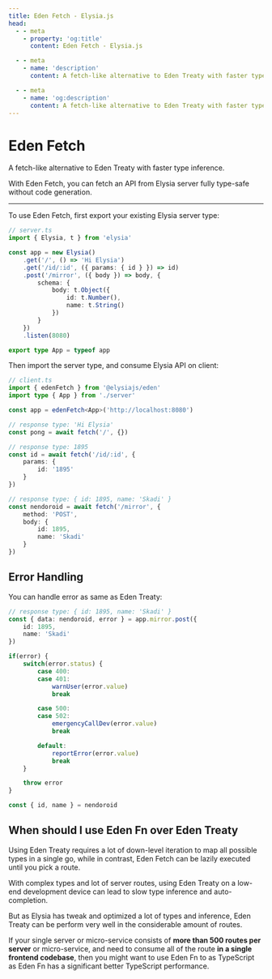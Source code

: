 ```yaml
---
title: Eden Fetch - Elysia.js
head:
  - - meta
    - property: 'og:title'
      content: Eden Fetch - Elysia.js

  - - meta
    - name: 'description'
      content: A fetch-like alternative to Eden Treaty with faster type inference. With Eden Fetch, you can fetch an API from Elysia server fully type-safe with end-to-end type safety without code generation.

  - - meta
    - name: 'og:description'
      content: A fetch-like alternative to Eden Treaty with faster type inference. With Eden Fetch, you can fetch an API from Elysia server fully type-safe with end-to-end type safety without code generation.
---
```


# Eden Fetch
A fetch-like alternative to Eden Treaty with faster type inference.

With Eden Fetch, you can fetch an API from Elysia server fully type-safe without code generation.

---

To use Eden Fetch, first export your existing Elysia server type:
```typescript
// server.ts
import { Elysia, t } from 'elysia'

const app = new Elysia()
    .get('/', () => 'Hi Elysia')
    .get('/id/:id', ({ params: { id } }) => id)
    .post('/mirror', ({ body }) => body, {
        schema: {
            body: t.Object({
                id: t.Number(),
                name: t.String()
            })
        }
    })
    .listen(8080)

export type App = typeof app
```

Then import the server type, and consume Elysia API on client:
```typescript
// client.ts
import { edenFetch } from '@elysiajs/eden'
import type { App } from './server'

const app = edenFetch<App>('http://localhost:8080')

// response type: 'Hi Elysia'
const pong = await fetch('/', {})

// response type: 1895
const id = await fetch('/id/:id', {
    params: {
        id: '1895'
    }
})

// response type: { id: 1895, name: 'Skadi' }
const nendoroid = await fetch('/mirror', {
    method: 'POST',
    body: {
        id: 1895,
        name: 'Skadi'
    }
})
```

## Error Handling
You can handle error as same as Eden Treaty:
```typescript
// response type: { id: 1895, name: 'Skadi' }
const { data: nendoroid, error } = app.mirror.post({
    id: 1895,
    name: 'Skadi'
})

if(error) {
    switch(error.status) {
        case 400:
        case 401:
            warnUser(error.value)
            break

        case 500:
        case 502:
            emergencyCallDev(error.value)
            break

        default:
            reportError(error.value)
            break
    }

    throw error
}

const { id, name } = nendoroid
```

## When should I use Eden Fn over Eden Treaty
Using Eden Treaty requires a lot of down-level iteration to map all possible types in a single go, while in contrast, Eden Fetch can be lazily executed until you pick a route.

With complex types and lot of server routes, using Eden Treaty on a low-end development device can lead to slow type inference and auto-completion.

But as Elysia has tweak and optimized a lot of types and inference, Eden Treaty can be perform very well in the considerable amount of routes.

If your single server or micro-service consists of **more than 500 routes per server** or micro-service, and need to consume all of the route **in a single frontend codebase**, then you might want to use Eden Fn to as TypeScript as Eden Fn has a significant better TypeScript performance.

